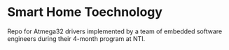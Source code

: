 # Smart Home Toechnology
Repo for Atmega32 drivers implemented by a team of  embedded software engineers during their 4-month program at NTI.
